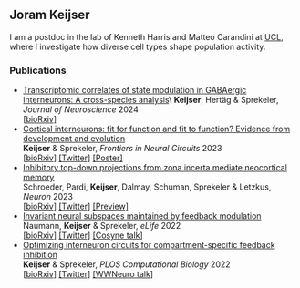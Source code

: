 ## Joram Keijser

I am a postdoc in the lab of Kenneth Harris and Matteo Carandini at [UCL](https://www.ucl.ac.uk/cortexlab/), where I investigate how diverse cell types shape population activity. 

### Publications 
- [Transcriptomic correlates of state modulation in GABAergic interneurons: A cross-species analysis]([https://doi.org/10.1101/2023.12.04.569849](https://doi.org/10.1523/JNEUROSCI.2371-23.2024))\
  **Keijser**, Hertäg & Sprekeler, _Journal of Neuroscience_ 2024\
  [[bioRxiv]](https://www.biorxiv.org/content/10.1101/2023.12.04.569849v4)
- [Cortical interneurons: fit for function and fit to function? Evidence from development and evolution](https://doi.org/10.3389/fncir.2023.1172464)\
 **Keijser** & Sprekeler, _Frontiers in Neural Circuits_ 2023\
 [[bioRxiv]](https://doi.org/10.1101/2023.02.23.529671) [[Twitter]](https://twitter.com/sprekeler/status/1630502782431113218?s=20) [[Poster]](https://github.com/JoramKeijser/JoramKeijser.github.io/blob/master/files/bernstein22_poster.pdf)
- [Inhibitory top-down projections from zona incerta mediate neocortical memory](https://doi.org/10.1016/j.neuron.2022.12.010)\
  Schroeder, Pardi, **Keijser**, Dalmay, Schuman, Sprekeler & Letzkus,  _Neuron_ 2023 \
  [[bioRxiv]](https://doi.org/10.1101/2022.02.07.479360) [[Twitter]](https://twitter.com/anna_schroed/status/1490986047186288643?s=20&t=9szqPmtJHnibb7hc3OgJUw) [[Preview]](https://doi.org/10.1016/j.neuron.2023.01.028)
- [Invariant neural subspaces maintained by feedback modulation](https://doi.org/10.7554/eLife.76096)\
  Naumann, **Keijser** & Sprekeler,  _eLife_ 2022 \
  [[bioRxiv]](https://www.biorxiv.org/content/10.1101/2021.10.29.466453v1) [[Twitter]](https://twitter.com/sprekeler/status/1455256882155773952?s=20&t=mTEadfKIlJjh6b3N7Or6_Q) [[Cosyne talk]](https://youtu.be/lG1Rn4AwmY8?t=9900)
- [Optimizing interneuron circuits for compartment-specific feedback inhibition](https://doi.org/10.1371/journal.pcbi.1009933)\
  **Keijser** & Sprekeler, _PLOS Computational Biology_ 2022 \
  [[bioRxiv]](https://www.biorxiv.org/content/10.1101/2020.11.17.386920v2) [[Twitter]](https://twitter.com/sprekeler/status/1329388530808877057?s=20&t=mTEadfKIlJjh6b3N7Or6_Q) [[WWNeuro talk]](https://youtu.be/xU-fNLfY3gY)
